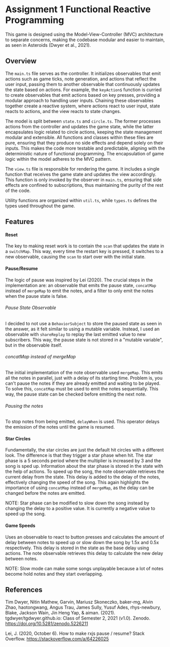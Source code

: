 # Assignment 1 Functional Reactive Programming

This game is designed using the Model-View-Controller (MVC) architecture to separate concerns, making the codebase modular and easier to maintain, as seen in Asteroids (Dwyer et al., 2021).

## Overview

The `main.ts` file serves as the controller. It initializes observables that emit actions such as game ticks, note generation, and actions that reflect the user input, passing them to another observable that continuously updates the state based on actions. For example, the `keyAction$` function is curried to create observables that emit actions based on key presses, providing a modular approach to handling user inputs. Chaining these observables together create a reactive system, where actions react to user input, state reacts to actions, and the view reacts to state changes.

The model is split between `state.ts` and `circle.ts`. The former processes actions from the controller and updates the game state, while the latter encapsulates logic related to circle actions, keeping the state management modular and extensible. All functions and classes within these files are pure, ensuring that they produce no side effects and depend solely on their inputs. This makes the code more testable and predictable, aligning with the deterministic nature of functional programming. The encapsulation of game logic within the model adheres to the MVC pattern.

The `view.ts` file is responsible for rendering the game. It includes a single function that receives the game state and updates the view accordingly. This function is only invoked by the observer in `main.ts`, ensuring that side effects are confined to subscriptions, thus maintaining the purity of the rest of the code.

Utility functions are organized within `util.ts`, while `types.ts` defines the types used throughout the game.

## Features

#### Reset

The key to making reset work is to contain the `scan` that updates the state in a `switchMap`. This way, every time the restart key is pressed, it switches to a new observable, causing the `scan` to start over with the initial state.

#### Pause/Resume

The logic of pause was inspired by Lei (2020). The crucial steps in the implementation are: an observable that emits the pause state, `concatMap` instead of `mergeMap` to emit the notes, and a filter to only emit the notes when the pause state is false.

###### Pause State Observable

I decided to not use a `BehaviorSubject` to store the paused state as seen in the answer, as it felt similar to using a mutable variable. Instead, I used an observable with `shareReplay` to replay the last emitted value to new subscribers. This way, the pause state is not stored in a "mutable variable", but in the observable itself.

###### concatMap instead of mergeMap

The initial implementation of the note observable used `mergeMap`. This emits all the notes in parallel, just with a delay of its starting time. Problem is, you can't pause the notes if they are already emitted and waiting to be played. To solve this, `concatMap` must be used to emit the notes sequentially. This way, the pause state can be checked before emitting the next note.

###### Pausing the notes

To stop notes from being emitted, `delayWhen` is used. This operator delays the emission of the notes until the game is resumed.

#### Star Circles

Fundamentally, the star circles are just the default hit circles with a different look. The difference is that they trigger a star phase when hit. The star phase is a 5 seconds period where the multiplier is increased by 3 and the song is sped up. Information about the star phase is stored in the state with the help of actions. To speed up the song, the note observable retrieves the current delay from the state. This delay is added to the delay of the notes, effectively changing the speed of the song. This again highlights the importance of using `concatMap` instead of `mergeMap`, as the delay can be changed before the notes are emitted.

NOTE: Star phase can be modified to slow down the song instead by changing the delay to a positive value. It is currently a negative value to speed up the song.

#### Game Speeds

Uses an observable to react to button presses and calculates the amount of delay between notes to speed up or slow down the song by 1.5x and 0.5x respectively. This delay is stored in the state as the base delay using actions. The note observable retrieves this delay to calculate the new delay between notes.

NOTE: Slow mode can make some songs unplayable because a lot of notes become hold notes and they start overlapping.

## References

Tim Dwyer, Nitin Mathew, Garvin, Mariusz Skoneczko, baker-mg, Alvin Zhao, haotongwang, Angus Trau, James Sully, Yusuf Ades, rhys-newbury, Blake, Jackson Wain, Jin Heng Yap, & aiman. (2021). tgdwyer/tgdwyer.github.io: Class of Semester 2, 2021 (v1.0). Zenodo. https://doi.org/10.5281/zenodo.5226211

Lei, J. (2020, October 6). How to make rxjs pause / resume? Stack Overflow. https://stackoverflow.com/a/64226025
